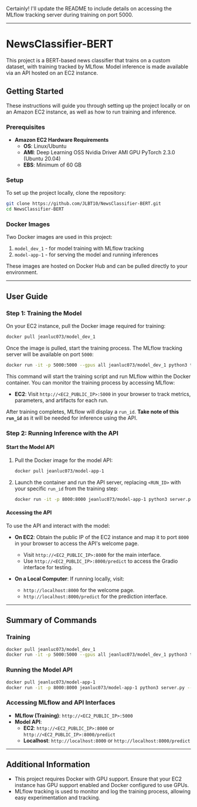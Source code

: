 Certainly! I'll update the README to include details on accessing the MLflow tracking server during training on port 5000.

---

# NewsClassifier-BERT

This project is a BERT-based news classifier that trains on a custom dataset, with training tracked by MLflow. Model inference is made available via an API hosted on an EC2 instance.

## Getting Started

These instructions will guide you through setting up the project locally or on an Amazon EC2 instance, as well as how to run training and inference.

### Prerequisites

- **Amazon EC2 Hardware Requirements**
  - **OS**: Linux/Ubuntu
  - **AMI**: Deep Learning OSS Nvidia Driver AMI GPU PyTorch 2.3.0 (Ubuntu 20.04)
  - **EBS**: Minimum of 60 GB

### Setup

To set up the project locally, clone the repository:
```bash
git clone https://github.com/JLBT10/NewsClassifier-BERT.git
cd NewsClassifier-BERT
```

### Docker Images

Two Docker images are used in this project:
1. `model_dev_1` - for model training with MLflow tracking
2. `model-app-1` - for serving the model and running inferences

These images are hosted on Docker Hub and can be pulled directly to your environment.

---

## User Guide

### Step 1: Training the Model

On your EC2 instance, pull the Docker image required for training:
```bash
docker pull jeanluc073/model_dev_1
```

Once the image is pulled, start the training process. The MLflow tracking server will be available on port `5000`:
```bash
docker run -it -p 5000:5000 --gpus all jeanluc073/model_dev_1 python3 train.py
```

This command will start the training script and run MLflow within the Docker container. You can monitor the training process by accessing MLflow:
- **EC2**: Visit `http://<EC2_PUBLIC_IP>:5000` in your browser to track metrics, parameters, and artifacts for each run.
  
After training completes, MLflow will display a `run_id`. **Take note of this `run_id`** as it will be needed for inference using the API.

### Step 2: Running Inference with the API

#### Start the Model API

1. Pull the Docker image for the model API:
   ```bash
   docker pull jeanluc073/model-app-1
   ```

2. Launch the container and run the API server, replacing `<RUN_ID>` with your specific `run_id` from the training step:
   ```bash
   docker run -it -p 8000:8000 jeanluc073/model-app-1 python3 server.py --run_id <RUN_ID>
   ```

#### Accessing the API

To use the API and interact with the model:
- **On EC2**: Obtain the public IP of the EC2 instance and map it to port `8000` in your browser to access the API's welcome page.
  - Visit `http://<EC2_PUBLIC_IP>:8000` for the main interface.
  - Use `http://<EC2_PUBLIC_IP>:8000/predict` to access the Gradio interface for testing.

- **On a Local Computer**: If running locally, visit:
  - `http://localhost:8000` for the welcome page.
  - `http://localhost:8000/predict` for the prediction interface.

---

## Summary of Commands

### Training
```bash
docker pull jeanluc073/model_dev_1
docker run -it -p 5000:5000 --gpus all jeanluc073/model_dev_1 python3 train.py
```

### Running the Model API
```bash
docker pull jeanluc073/model-app-1
docker run -it -p 8000:8000 jeanluc073/model-app-1 python3 server.py --run_id <RUN_ID>
```

### Accessing MLflow and API Interfaces
- **MLflow (Training)**: `http://<EC2_PUBLIC_IP>:5000` 
- **Model API**:
  - **EC2**: `http://<EC2_PUBLIC_IP>:8000` or `http://<EC2_PUBLIC_IP>:8000/predict`
  - **Localhost**: `http://localhost:8000` or `http://localhost:8000/predict`

--- 

## Additional Information

- This project requires Docker with GPU support. Ensure that your EC2 instance has GPU support enabled and Docker configured to use GPUs.
- MLflow tracking is used to monitor and log the training process, allowing easy experimentation and tracking.